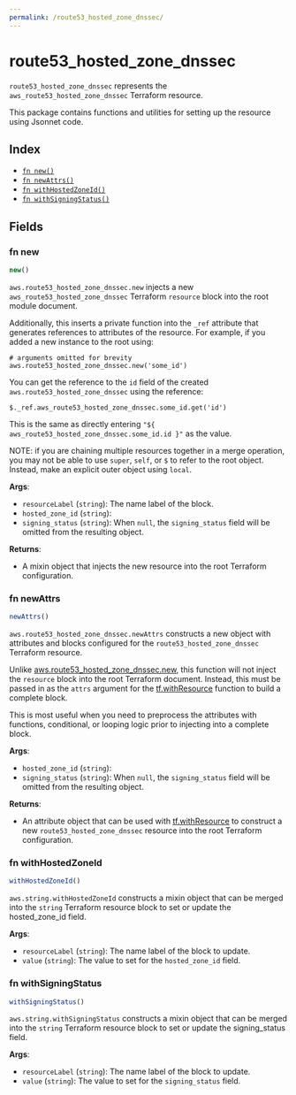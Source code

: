 ```yaml
---
permalink: /route53_hosted_zone_dnssec/
---
```


# route53_hosted_zone_dnssec

`route53_hosted_zone_dnssec` represents the `aws_route53_hosted_zone_dnssec` Terraform resource.



This package contains functions and utilities for setting up the resource using Jsonnet code.


## Index

* [`fn new()`](#fn-new)
* [`fn newAttrs()`](#fn-newattrs)
* [`fn withHostedZoneId()`](#fn-withhostedzoneid)
* [`fn withSigningStatus()`](#fn-withsigningstatus)

## Fields

### fn new

```ts
new()
```


`aws.route53_hosted_zone_dnssec.new` injects a new `aws_route53_hosted_zone_dnssec` Terraform `resource`
block into the root module document.

Additionally, this inserts a private function into the `_ref` attribute that generates references to attributes of the
resource. For example, if you added a new instance to the root using:

    # arguments omitted for brevity
    aws.route53_hosted_zone_dnssec.new('some_id')

You can get the reference to the `id` field of the created `aws.route53_hosted_zone_dnssec` using the reference:

    $._ref.aws_route53_hosted_zone_dnssec.some_id.get('id')

This is the same as directly entering `"${ aws_route53_hosted_zone_dnssec.some_id.id }"` as the value.

NOTE: if you are chaining multiple resources together in a merge operation, you may not be able to use `super`, `self`,
or `$` to refer to the root object. Instead, make an explicit outer object using `local`.

**Args**:
  - `resourceLabel` (`string`): The name label of the block.
  - `hosted_zone_id` (`string`): 
  - `signing_status` (`string`):  When `null`, the `signing_status` field will be omitted from the resulting object.

**Returns**:
- A mixin object that injects the new resource into the root Terraform configuration.


### fn newAttrs

```ts
newAttrs()
```


`aws.route53_hosted_zone_dnssec.newAttrs` constructs a new object with attributes and blocks configured for the `route53_hosted_zone_dnssec`
Terraform resource.

Unlike [aws.route53_hosted_zone_dnssec.new](#fn-route53hostedzonednssecnew), this function will not inject the `resource`
block into the root Terraform document. Instead, this must be passed in as the `attrs` argument for the
[tf.withResource](https://github.com/tf-libsonnet/core/tree/main/docs#fn-withresource) function to build a complete block.

This is most useful when you need to preprocess the attributes with functions, conditional, or looping logic prior to
injecting into a complete block.

**Args**:
  - `hosted_zone_id` (`string`): 
  - `signing_status` (`string`):  When `null`, the `signing_status` field will be omitted from the resulting object.

**Returns**:
  - An attribute object that can be used with [tf.withResource](https://github.com/tf-libsonnet/core/tree/main/docs#fn-withresource) to construct a new `route53_hosted_zone_dnssec` resource into the root Terraform configuration.


### fn withHostedZoneId

```ts
withHostedZoneId()
```

`aws.string.withHostedZoneId` constructs a mixin object that can be merged into the `string`
Terraform resource block to set or update the hosted_zone_id field.



**Args**:
  - `resourceLabel` (`string`): The name label of the block to update.
  - `value` (`string`): The value to set for the `hosted_zone_id` field.


### fn withSigningStatus

```ts
withSigningStatus()
```

`aws.string.withSigningStatus` constructs a mixin object that can be merged into the `string`
Terraform resource block to set or update the signing_status field.



**Args**:
  - `resourceLabel` (`string`): The name label of the block to update.
  - `value` (`string`): The value to set for the `signing_status` field.
